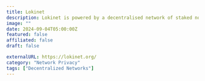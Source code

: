 ```yaml
---
title: Lokinet
description: Lokinet is powered by a decentralised network of staked nodes. Nobody can shut it down. Nobody can spy on you.
image: ""
date: 2024-09-04T05:00:00Z
featured: false
affiliated: false
draft: false

externalURL: https://lokinet.org/
category: "Network Privacy"
tags: ["Decentralized Networks"]
---
```

